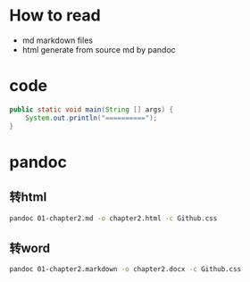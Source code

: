 # How to read

* md   markdown files
* html generate from source md  by pandoc

# code

```Java
public static void main(String [] args) {
	System.out.println("==========");
}
``` 

# pandoc
## 转html
```Bash
pandoc 01-chapter2.md -o chapter2.html -c Github.css
```
## 转word
```Bash
pandoc 01-chapter2.markdown -o chapter2.docx -c Github.css
```


